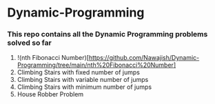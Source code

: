 # Dynamic-Programming
### This repo contains all the Dynamic Programming problems solved so far

1. !(nth Fibonacci Number)[https://github.com/Nawajish/Dynamic-Programming/tree/main/nth%20Fibonacci%20Number]
2. Climbing Stairs with fixed number of jumps
3. Climbing Stairs with variable number of jumps
4. Climbing Stairs with minimum number of jumps
5. House Robber Problem
